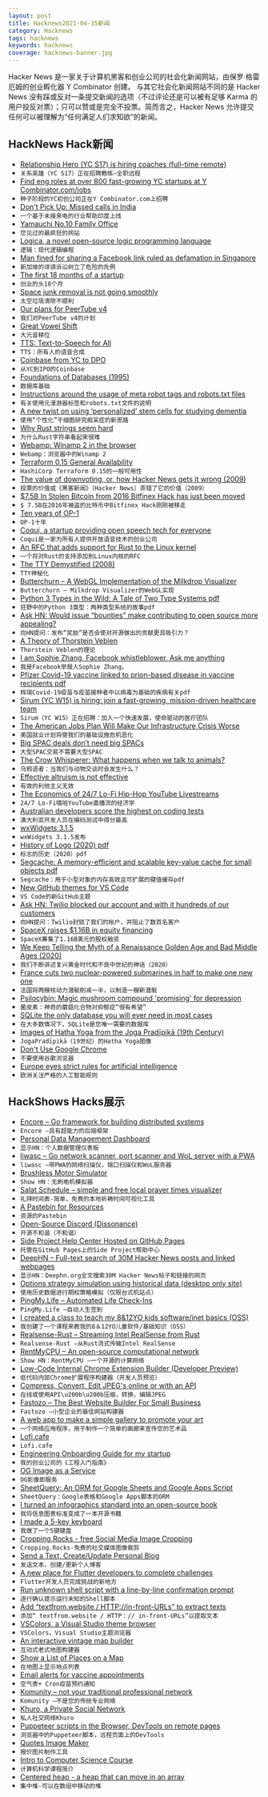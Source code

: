```yaml
---
layout: post
title: Hacknews2021-04-15新闻
category: Hacknews
tags: hacknews
keywords: hacknews
coverage: hacknews-banner.jpg
---
```


Hacker News 是一家关于计算机黑客和创业公司的社会化新闻网站，由保罗·格雷厄姆的创业孵化器 Y Combinator 创建。
与其它社会化新闻网站不同的是 Hacker News 没有踩或反对一条提交新闻的选项（不过评论还是可以被有足够 Karma 的用户投反对票）；只可以赞或是完全不投票。简而言之，Hacker News 允许提交任何可以被理解为“任何满足人们求知欲”的新闻。

## HackNews Hack新闻


- [Relationship Hero (YC S17) is hiring coaches (full-time remote)](https://relationshiphero.com/careers?role=coach)
- `关系英雄（YC S17）正在招聘教练–全职远程`
- [Find eng roles at over 800 fast-growing YC startups at Y Combinator.com/jobs](https://ycombinator.com/jobs)
- `种子阶段的YC初创公司正在Y Combinator.com上招聘`
- [Don't Pick Up: Missed calls in India](https://restofworld.org/2021/the-rise-and-fall-of-missed-calls-in-india/)
- `一个基于未接来电的行业帮助印度上线`
- [Yamauchi No.10 Family Office](https://y-n10.com/)
- `您见过的最疯狂的网站`
- [Logica, a novel open-source logic programming language](https://opensource.googleblog.com/2021/04/logica-organizing-your-data-queries.html)
- `逻辑：现代逻辑编程`
- [Man fined for sharing a Facebook link ruled as defamation in Singapore](https://restofworld.org/2021/singapore-facebook-ruling/)
- `新加坡的诽谤诉讼树立了危险的先例`
- [The first 18 months of a startup](https://twitter.com/Suhail/status/1382351985584721926)
- `创业的头18个月`
- [Space junk removal is not going smoothly](https://www.scientificamerican.com/article/space-junk-removal-is-not-going-smoothly/)
- `太空垃圾清除不顺利`
- [Our plans for PeerTube v4](https://joinpeertube.org/news#roadmap-v4)
- `我们对PeerTube v4的计划`
- [Great Vowel Shift](https://en.wikipedia.org/wiki/Great_Vowel_Shift)
- `大元音移位`
- [TTS: Text-to-Speech for All](https://github.com/mozilla/TTS)
- `TTS：所有人的语音合成`
- [Coinbase from YC to DPO](https://blog.ycombinator.com/coinbase-from-yc-to-ipo/)
- `从YC到IPO的Coinbase`
- [Foundations of Databases (1995)](http://webdam.inria.fr/Alice/)
- `数据库基础`
- [Instructions around the usage of meta robot tags and robots.txt files](https://github.com/CMSgov/price-transparency-guide/commit/bc8e96e5467202ea8f78f50582adfd221b91a948)
- `有关使用元漫游器标签和robots.txt文件的说明`
- [A new twist on using ‘personalized’ stem cells for studying dementia](https://singularityhub.com/2021/04/13/a-massive-new-gene-editing-project-is-out-to-crush-alzheimers/)
- `使用“个性化”干细胞研究痴呆症的新思路`
- [Why Rust strings seem hard](https://www.brandons.me/blog/why-rust-strings-seem-hard)
- `为什么Rust字符串看起来很难`
- [Webamp: Winamp 2 in the browser](https://webamp.org/)
- `Webamp：浏览器中的Winamp 2`
- [Terraform 0.15 General Availability](https://www.hashicorp.com/blog/announcing-hashicorp-terraform-0-15-general-availability)
- `HashiCorp Terraform 0.15的一般可用性`
- [The value of downvoting, or, how Hacker News gets it wrong (2009)](https://stackoverflow.blog/2009/03/09/the-value-of-downvoting-or-how-hacker-news-gets-it-wrong/)
- `投票的价值或《黑客新闻》（Hacker News）弄错了它的价值（2009）`
- [$7.5B In Stolen Bitcoin from 2016 Bitfinex Hack has just been moved](https://twitter.com/CryptoWhale/status/1382392286819057668)
- `$ 7.5B在2016年被盗的比特币中Bitfinex Hack刚刚被移走`
- [Ten years of OP-1](https://teenage.engineering/products/op-1/anniversary)
- `OP-1十年`
- [Coqui, a startup providing open speech tech for everyone](https://github.com/coqui-ai)
- `Coqui是一家为所有人提供开放语音技术的创业公司`
- [An RFC that adds support for Rust to the Linux kernel](https://lkml.org/lkml/2021/4/14/1023)
- `一个将对Rust的支持添加到Linux内核的RFC`
- [The TTY Demystified (2008)](http://www.linusakesson.net/programming/tty/index.php)
- `TTY神秘化`
- [Butterchurn – A WebGL Implementation of the Milkdrop Visualizer](https://github.com/jberg/butterchurn)
- `Butterchurn – Milkdrop Visualizer的WebGL实现`
- [Python 3 Types in the Wild: A Tale of Two Type Systems pdf](https://www.cs.rpi.edu/~milanova/docs/dls2020.pdf)
- `狂野中的Python 3类型：两种类型系统的故事pdf`
- [Ask HN: Would issue “bounties” make contributing to open source more appealing?](item?id=26813725)
- `向HN提问：发布“奖励”是否会使对开源做出的贡献更具吸引力？`
- [A Theory of Thorstein Veblen](https://thebaffler.com/latest/a-theory-of-thorstein-veblen-robbins)
- `Thorstein Veblen的理论`
- [I am Sophie Zhang, Facebook whistleblower. Ask me anything](https://www.reddit.com/r/IAmA/comments/mqw86u/i_am_sophie_zhang_whistleblower_at_fb_i_worked_to/)
- `我是Facebook举报人Sophie Zhang。`
- [Pfizer Covid-19 vaccine linked to prion-based disease in vaccine recipients pdf](https://scivisionpub.com/pdfs/covid19-rna-based-vaccines-and-the-risk-of-prion-disease-1503.pdf)
- `辉瑞Covid-19疫苗与疫苗接种者中以病毒为基础的疾病有关pdf`
- [Sirum (YC W15) is hiring: join a fast-growing, mission-driven healthcare team](item?id=26815044)
- `Sirum（YC W15）正在招聘：加入一个快速发展，使命驱动的医疗团队`
- [The American Jobs Plan Will Make Our Infrastructure Crisis Worse](https://www.strongtowns.org/journal/2021/4/12/the-american-jobs-plan-will-make-our-infrastructure-crisis-worse)
- `美国就业计划将使我们的基础设施危机恶化`
- [Big SPAC deals don’t need big SPACs](https://www.bloomberg.com/opinion/articles/2021-04-13/grab-spac-mega-merger-isn-t-mega-without-blackrock-pipe)
- `大型SPAC交易不需要大型SPAC`
- [The Crow Whisperer: What happens when we talk to animals?](https://harpers.org/archive/2021/04/the-crow-whisperer-animal-communicators/)
- `乌鸦语者：当我们与动物交谈时会发生什么？`
- [Effective altruism is not effective](http://www.philosophersbeard.org/2021/04/effective-altruism-is-not-effective.html)
- `有效的利他主义无效`
- [The Economics of 24/7 Lo-Fi Hip-Hop YouTube Livestreams](https://hotpodnews.com/the-economics-of-24-7-lo-fi-hip-hop-youtube-livestreams/)
- `24/7 Lo-Fi嘻哈YouTube直播流的经济学`
- [Australian developers score the highest on coding tests](https://devskiller.com/it-skills-report/#Twelve)
- `澳大利亚开发人员在编码测试中得分最高`
- [wxWidgets 3.1.5](http://wxwidgets.org/news/2021/04/wxwidgets-3.1.5-released/)
- `wxWidgets 3.1.5发布`
- [History of Logo (2020) pdf](https://escholarship.org/content/qt1623m1p3/qt1623m1p3.pdf)
- `标志的历史（2020）pdf`
- [Segcache: A memory-efficient and scalable key-value cache for small objects pdf](https://www.usenix.org/system/files/nsdi21-yang.pdf)
- `Segcache：用于小型对象的内存高效且可扩展的键值缓存pdf`
- [New GitHub themes for VS Code](https://github.blog/changelog/2021-04-14-new-github-themes-for-vs-code/)
- `VS Code的新GitHub主题`
- [Ask HN: Twilio blocked our account and with it hundreds of our customers](item?id=26815768)
- `向HN提问：Twilio封锁了我们的帐户，并阻止了数百名客户`
- [SpaceX raises $1.16B in equity financing](https://mobile.reuters.com/article/idUSKBN2C11V9)
- `SpaceX筹集了1.16B美元的股权融资`
- [We Keep Telling the Myth of a Renaissance Golden Age and Bad Middle Ages (2020)](https://www.exurbe.com/black-death-covid-and-why-we-keep-telling-the-myth-of-a-renaissance-golden-age-and-bad-middle-ages/)
- `我们不断讲述复兴黄金时代和不良中世纪的神话（2020）`
- [France cuts two nuclear-powered submarines in half to make one new one](https://abc17news.com/news/national-world/2021/04/14/france-cuts-two-nuclear-powered-submarines-in-half-to-make-one-new-one/)
- `法国将两艘核动力潜艇削减一半，以制造一艘新潜艇`
- [Psilocybin: Magic mushroom compound 'promising' for depression](https://www.bbc.co.uk/news/health-56745139)
- `菌皮素：神奇的蘑菇化合物对抑郁症“很有希望”`
- [SQLite the only database you will ever need in most cases](https://unixsheikh.com/articles/sqlite-the-only-database-you-will-ever-need-in-most-cases.html)
- `在大多数情况下，SQLite是您唯一需要的数据库`
- [Images of Hatha Yoga from the Joga Pradīpikā (19th Century)](https://publicdomainreview.org/collection/hatha-yoga-images-from-the-joga-pradipika)
- `JogaPradīpikā（19世纪）的Hatha Yoga图像`
- [Don't Use Google Chrome](https://spreadprivacy.com/block-floc-with-duckduckgo/)
- `不要使用谷歌浏览器`
- [Europe eyes strict rules for artificial intelligence](https://www.politico.eu/article/europe-strict-rules-artificial-intelligence/)
- `欧洲关注严格的人工智能规则`


## HackShows Hacks展示

- [ Encore – Go framework for building distributed systems](https://github.com/encoredev/encore)
- `Encore –具有超能力的后端框架`
- [ Personal Data Management Dashboard](https://volmarg.github.io/)
- `显示HN：个人数据管理仪表板`
- [ liwasc – Go network scanner, port scanner and WoL server with a PWA](https://github.com/pojntfx/liwasc)
- `liwasc –带PWA的网络扫描仪，端口扫描仪和WoL服务器`
- [ Brushless Motor Simulator](https://simulators.drbasheers.com/UCI/x497.6/motor/open_loop_no_pwm.html)
- `Show HN：无刷电机模拟器`
- [ Salat Schedule – simple and free local prayer times visualizer](https://salatschedule.com)
- `礼拜时间表-简单，免费的本地祈祷时间可视化工具`
- [ A Pastebin for Resources](https://shelf.gg/)
- `资源的Pastebin`
- [ Open-Source Discord (Dissonance)](https://github.com/Megapixel99/dissonance)
- `开源不和谐（不和谐）`
- [ Side Project Help Center Hosted on GitHub Pages](https://github.com/good-lly/gh-pages-help-center)
- `托管在GitHub Pages上的Side Project帮助中心`
- [ DeepHN – Full-text search of 30M Hacker News posts and linked webpages](https://deephn.org)
- `显示HN：Deephn.org全文搜索30M Hacker News帖子和链接的网页`
- [ Options strategy simulation using historical data (desktop only site)](https://putcalltheta.com)
- `使用历史数据进行期权策略模拟（仅限台式机站点）`
- [ PingMy.Life – Automated Life Check-Ins](https://pingmy.life)
- `PingMy.Life –自动人生签到`
- [ I created a class to teach my 8&12YO kids software/inet basics (OSS)](https://github.com/rynop/software-school)
- `我创建了一个课程来教我的8＆12YO儿童软件/基础知识（OSS）`
- [ Realsense-Rust – Streaming Intel RealSense from Rust](https://gitlab.com/tangram-vision-oss/realsense-rust)
- `Realsense-Rust –从Rust流式传输Intel RealSense`
- [ RentMyCPU – An open-source computational network](https://github.com/franklbt/RentMyCPU)
- `Show HN：RentMyCPU –一个开源的计算网络`
- [ Low-Code Internal Chrome Extension Builder (Developer Preview)](https://www.extension.dev)
- `低代码内部Chrome扩展程序构建器（开发人员预览）`
- [ Compress, Convert, Edit JPEG's online or with an API](https://jpeg.to)
- `在线或使用API\u200b\u200b压缩，转换，编辑JPEG`
- [ Fastozo – The Best Website Builder For Small Business](https://fastozo.com)
- `Fastozo –小型企业的最佳网站构建器`
- [ A web app to make a simple gallery to promote your art](https://museobit.com)
- `一个网络应用程序，用于制作一个简单的画廊来宣传您的艺术品`
- [ Lofi.cafe](https://lofi.cafe)
- `Lofi.cafe`
- [ Engineering Onboarding Guide for my startup](https://git.turnsys.com/TSGTechops/docs-techops/src/branch/master/TSYS-DevEnv-VsCode.md)
- `我的创业公司的《工程入门指南》`
- [ OG Image as a Service](https://og-image.wzulfikar.com/**Show%20HN%3A**%3Cbr%2F%3EOG%20Image%20as%20a%20Service%20–%20Play%20around%20with%20me!.png?theme=custom&md=1&fontSize=100px&template=devto&customBackground=%23f79c1d&customForeground=%23000000&customRadial=dimgray&images=https%3A%2F%2Fcdn2.iconfinder.com%2Fdata%2Ficons%2Fsocial-flat-buttons-3%2F512%2Fhacker_news-512.png&authorImage=gh%2Fwzulfikar&authorName=Wildan+Zulfikar+%28%40wzulfikar%29&date=APR+14)
- `OG影像即服务`
- [ SheetQuery: An ORM for Google Sheets and Google Apps Script](https://www.budgetsheet.net/articles/sheetquery)
- `SheetQuery：Google表格和Google Apps脚本的ORM`
- [ I turned an infographics standard into an open-source book](https://antonz.org/dataviz-guide/)
- `我将信息图表标准变成了一本开源书籍`
- [ I made a 5-key keyboard](https://www.stavros.io/posts/keyyyyyyyys/)
- `我做了一个5键键盘`
- [ Cropping.Rocks - free Social Media Image Cropping](https://cropping.rocks)
- `Cropping.Rocks-免费的社交媒体图像裁剪`
- [ Send a Text, Create/Update Personal Blog](https://textpost.me)
- `发送文本，创建/更新个人博客`
- [ A new place for Flutter developers to complete challenges](https://flutterchallenge.dev)
- `Flutter开发人员完成挑战的新地方`
- [ Run unknown shell script with a line-by-line confirmation prompt](https://gist.github.com/wlib/093f8b8f670016813073a4c4f8b28e81)
- `逐行确认提示运行未知的Shell脚本`
- [ Add “textfrom.website / HTTP://in-front-URLs” to extract texts](https://textfrom.website/)
- `添加“ textfrom.website / HTTP：// in-front-URLs”以提取文本`
- [ VSColors, a Visual Studio theme browser](https://www.vscolors.com/)
- `VSColors，Visual Studio主题浏览器`
- [ An interactive vintage map builder](https://vintagemap.app/)
- `互动式老式地图构建器`
- [ Show a List of Places on a Map](https://htmltogeo.vercel.app)
- `在地图上显示地点列表`
- [ Email alerts for vaccine appointments](https://github.com/zchr/vaccine-appointments)
- `空气表+ Cron疫苗预约通知`
- [ Komunity – not your traditional professional network](https://komunity.io)
- `Komunity –不是您的传统专业网络`
- [ Khuro, a Private Social Network](https://apps.apple.com/us/app/khuro/id1554194043)
- `私人社交网络Khuro`
- [ Puppeteer scripts in the Browser, DevTools on remote pages](https://pptrconsole.com?a)
- `浏览器中的Puppeteer脚本，远程页面上的DevTools`
- [ Quotes Image Maker](https://quotescover.com)
- `报价图片制作工具`
- [ Intro to Computer Science Course](https://www.makeschool.com/mediabook/course/cs-1-0/the-adventure-begins/the-adventure-begins/)
- `计算机科学课程简介`
- [ Centered heap - a heap that can move in an array](https://github.com/scooby/centered-heap)
- `集中堆-可以在数组中移动的堆`

